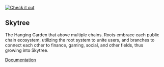 [![Check it out](https://img.shields.io/badge/Website-Check%20it%20out-orange)](https://testnet.skytree.xyz/) 

## Skytree

The Hanging Garden that above multiple chains. Roots embrace each public chain ecosystem, utilizing the root system to unite users, and branches to connect each other to finance, gaming, social, and other fields, thus growing into Skytree.


[Documentation](https://skytree.gitbook.io/skytree-testnet)
